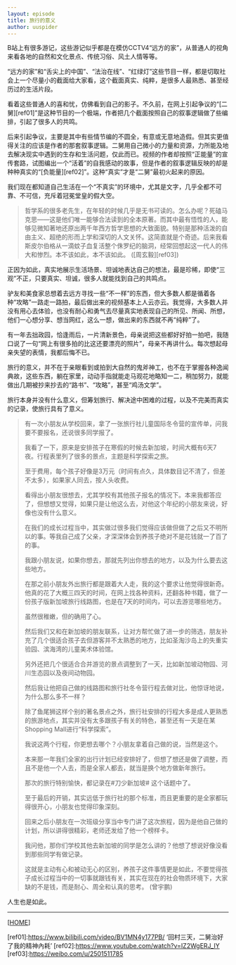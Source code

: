 ```yaml
---
layout: episode
title: 旅行的意义
author: uuspider
---
```

B站上有很多游记，这些游记似乎都是在模仿CCTV4“远方的家”，从普通人的视角来看各地的自然和文化景点、传统习俗、风土人情等等。

“远方的家”和“舌尖上的中国”、“法治在线”、“红绿灯”这些节目一样，都是切取社会上一个尽量小的截面给大家看，这个截面真实、纯粹，是很多人最熟悉、甚至经历过的生活片段。

看着这些普通人的喜和忧，仿佛看到自己的影子。不久前，在网上引起争议的“[二舅][ref01]”是这种节目的一个极端，作者把几个截面按照自己的叙事逻辑做了些编排，引起了很多人的共鸣。

后来引起争议，主要是其中有些情节编的不圆全，有意或无意地造假。但其实更值得关注的应该是作者的那套叙事逻辑。二舅用自己微小的力量和资源，力所能及地去解决现实中遇到的生存和生活问题，仅此而已。视频的作者却按照“正能量”的宣传套路，试图编出一个“活着”的自我感动的故事，但是作者的叙事逻辑反映的却是种种真实的“[负能量][ref02]”。这种“真实”才是“二舅”最初火起来的原因。

我们现在都知道自己生活在一个“不真实”的环境中，尤其是文字，几乎全都不可靠、不可信，充斥着冠冕堂皇的假大空。

> 哲学系的很多老先生，在年轻的时候几乎是无书可读的。怎么办呢？死磕马克思——这是他们唯一能够合法读到的全本原著。而其中最有悟性的人，能够见微知著地还原出两千年西方哲学思想的大致面貌。特别是那种活泼的自由主义、超绝的形而上学和深切的人文关怀。这简直就是个奇迹。后来我看斯皮尔伯格从一滴蚊子血复活整个侏罗纪的脑洞，经常回想起这一代人的伟大和惨烈。本不该如此，本不该如此。 ([周玄毅][ref03])

正因为如此，真实地展示生活场景、坦诚地表达自己的想法，最是珍稀，即使“三观”不正，只要真实、坦诚，很多人就能找到自己的共鸣点。

驴友和美食家总想着去远方寻找一些“不一样”的东西，但大多数人都是循着各种“攻略”一路走一路拍，最后做出来的视频基本上人云亦云。我觉得，大多数人并没有用心去体验，也没有耐心和勇气去尽量真实地表现自己的所见、所闻、所想，他们一心想分享、想当网红，这么一想，做出来的东西就不再“纯粹”了。

有一年去拙政园，恰逢雨后，一片清新景色，母亲说把这些都好好拍一拍吧，我随口说了一句“网上有很多拍的比这还要漂亮的照片”，母亲不再讲什么。每次想起母亲失望的表情，我都后悔不已。

旅行的意义，并不在于亲眼看到或拍到大自然的鬼斧神工，也不在于掌握各种逸闻典故，这些东西，躺在家里，动动手指就能走马观花地略知一二，稍加努力，就能做出几期被抄来抄去的“路书”、“攻略”，甚至“鸡汤文学”。

旅行本身并没有什么意义，但筹划旅行、解决途中困难的过程，以及不完美而真实的记录，使旅行具有了意义。

> 有一次小朋友从学校回来，拿了一张旅行社儿童国际冬令营的宣传单，问我要不要报名，还说很多同学报了。
>
> 我看了一下，原来是安排孩子在寒假的时候去新加坡，时间大概有6天7夜。行程表里列了很多的景点，主题是科学探索之旅。
>
> 至于费用，每个孩子好像是3万元（时间有点久，具体数目记不清了，但差不太多），如果家人同去，按人头收费。
>
> 看得出小朋友很想去，尤其学校有其他孩子报名的情况下。本来我都答应了，但想想又觉得，如果只是让他这么去，对他这个年纪的小朋友来说，好像也没有什么意义。
>
> 在我们的成长过程当中，其实做过很多我们觉得应该做但做了之后又不明所以的事。等我自己成了父亲，才深深体会到养孩子绝对不是花钱就一了百了的事。
>
> 我跟小朋友说，如果你想去，那就先列出你想去的地方，以及为什么要去这些地方。
>
> 在那之前小朋友外出旅行都是跟着大人走，我的这个要求让他觉得很新奇。他真的花了大概三四天的时间，在网上找各种资料，还翻各种书籍，做了一份孩子版新加坡旅行线路图，也是在7天的时间内，可以去游览哪些地方。
>
> 虽然很稚嫩，但的确用了心。
>
> 然后我们又和在新加坡的朋友联系，让对方帮忙做了进一步的筛选，朋友补充了几个很适合孩子去但游客并不太熟悉的地方，比如圣淘沙岛上的失重实验园、滨海湾的儿童美术体验馆。
>
> 另外还把几个很适合合并游览的景点调整到了一天，比如新加坡动物园、河川生态园以及夜间动物园。
>
> 然后我让他把自己做的线路图和旅行社冬令营行程去做对比，他惊讶地说，为什么那么多不一样？
>
> 除了鱼尾狮这样个别的著名景点之外，旅行社安排的行程大多是成人更熟悉的旅游地点，其实并没有太多跟孩子有关的特色，甚至还有一天是在某Shopping Mall进行“科学探索”。
>
> 我说这两个行程，你更想去哪个？小朋友拿着自己做的说，当然是这个。
>
> 本来那一年我们全家的出行计划已经安排好了，但想了想还是做了调整，而且不是他一个人去，而是全家人都去，就当是换个地方做新年旅行。
>
> 那次的旅行特别愉快，都记录在#刀少新加坡# 这个话题中了。
>
> 至于最后的开销，其实远低于旅行社的那个标准，而且更重要的是全家都玩得很开心，小朋友也觉得印象深刻。
>
> 回来之后小朋友在一次班级分享当中专门讲了这次旅程，因为是他自己做的计划，所以讲得很精彩，老师还发给了他一个榜样卡。
>
> 我问他，那你们学校其他去新加坡的同学是怎么讲的？他想了想说好像没看到那些同学有做记录。
>
> 这就是主动有心和被动无心的区别，养孩子这件事情更是如此，不要觉得孩子成长过程当中的一切事就跟钱有关，其实在现在的社会物质环境下，大家缺的不是钱，而是耐心、周全和认真的思考。 (曾宇鹏)

人生也是如此。

***

[[HOME][episode]]

[episode]:http://about.uuspider.com/2019/06/02/episodeindex.html
[ref01]:https://www.bilibili.com/video/BV1MN4y177PB/ ‘回村三天，二舅治好了我的精神內耗’
[ref02]:https://www.youtube.com/watch?v=IZ2WgERJ_IY
[ref03]:https://weibo.com/u/2501511785
